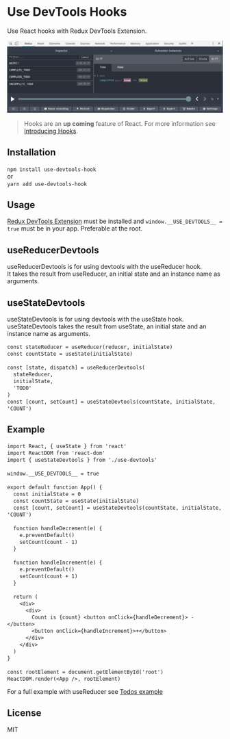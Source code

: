 # Use DevTools Hooks

Use React hooks with Redux DevTools Extension.

![alt text](devtools.jpg)

> Hooks are an **up coming** feature of React.
> For more information see [Introducing Hooks](https://reactjs.org/docs/hooks-intro.html).

## Installation

`npm install use-devtools-hook`  
or  
`yarn add use-devtools-hook`

## Usage

[Redux DevTools Extension](https://github.com/zalmoxisus/redux-devtools-extension) must be installed and `window.__USE_DEVTOOLS__ = true` must be in your app. Preferable at the root.

## useReducerDevtools

useReducerDevtools is for using devtools with the useReducer hook.  
It takes the result from useReducer, an initial state and an instance name as arguments.

## useStateDevtools

useStateDevtools is for using devtools with the useState hook.
useStateDevtools takes the result from useState, an initial state and an instance name as arguments.

```
const stateReducer = useReducer(reducer, initialState)
const countState = useState(initialState)

const [state, dispatch] = useReducerDevtools(
  stateReducer,
  initialState,
  'TODO'
)
const [count, setCount] = useStateDevtools(countState, initialState, 'COUNT')
```

## Example

```
import React, { useState } from 'react'
import ReactDOM from 'react-dom'
import { useStateDevtools } from './use-devtools'

window.__USE_DEVTOOLS__ = true

export default function App() {
  const initialState = 0
  const countState = useState(initialState)
  const [count, setCount] = useStateDevtools(countState, initialState, 'COUNT')

  function handleDecrement(e) {
    e.preventDefault()
    setCount(count - 1)
  }

  function handleIncrement(e) {
    e.preventDefault()
    setCount(count + 1)
  }

  return (
    <div>
      <div>
        Count is {count} <button onClick={handleDecrement}> - </button>
        <button onClick={handleIncrement}>+</button>
      </div>
    </div>
  )
}

const rootElement = document.getElementById('root')
ReactDOM.render(<App />, rootElement)

```

For a full example with useReducer see [Todos example](src/examples/Todos.js)

## License

MIT
